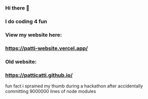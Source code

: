 ### Hi there 👋
### I do coding 4 fun
### View my website here: 
### https://patti-website.vercel.app/
### Old website:
### https://patticatti.github.io/
fun fact i sprained my thumb during a hackathon after accidentally committing 9000000 lines of node modules
<!--
**Patticatti/Patticatti** is a ✨ _special_ ✨ repository because its `README.md` (this file) appears on your GitHub profile.

Here are some ideas to get you started:

- 🔭 I’m currently working on ...
- 🌱 I’m currently learning ...
- 👯 I’m looking to collaborate on ...
- 🤔 I’m looking for help with ...
- 💬 Ask me about ...
- 📫 How to reach me: ...
- 😄 Pronouns: ...
- ⚡ Fun fact: ...
-->
